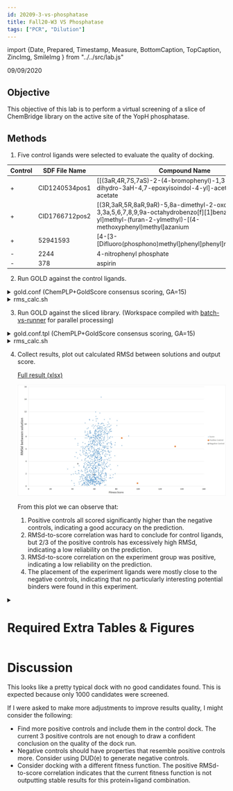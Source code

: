 ```yaml
---
id: 20209-3-vs-phosphatase
title: Fall20-W3 VS Phosphatase
tags: ["PCR", "Dilution"]
---
```



import {Date, Prepared, Timestamp, Measure, BottomCaption, TopCaption, ZincImg, SmileImg } from "../../src/lab\.js"

<Date color="#1877F2">09/09/2020</Date>

## Objective

This objective of this lab is to perform a virtual screening of a slice of ChemBridge library on the active site of the YopH phosphatase.

## Methods

1. Five control ligands were selected to evaluate the quality of docking.

<TopCaption text="Table 1. Control Ligands Definition">

| Control | SDF File Name  | Compound Name           |
|---------|----------------|-------------------------|
| +       | CID1240534pos1 | [[(3aR,4R,7S,7aS)-2-(4-bromophenyl)-1,3-dioxo-7,7a-dihydro-3aH-4,7-epoxyisoindol-4-yl]-acetyloxymethyl] acetate |
| +       | CID1766712pos2 | [(3R,3aR,5R,8aR,9aR)-5,8a-dimethyl-2-oxo-3,3a,5,6,7,8,9,9a-octahydrobenzo[f][1]benzofuran-3-yl]methyl-(furan-2-ylmethyl)-[(4-methoxyphenyl)methyl]azanium |
| +       | 52941593       | [4-[3-[Difluoro(phosphono)methyl]phenyl]phenyl]methoxyazanium |
| -       | 2244           | 4-nitrophenyl phosphate |
| -       | 378            | aspirin                 |

</TopCaption>

2. Run GOLD against the control ligands. 

<details>
<summary>gold.conf (ChemPLP+GoldScore consensus scoring, GA=15)</summary>

```
  GOLD CONFIGURATION FILE

  AUTOMATIC SETTINGS
autoscale = 1

  POPULATION
popsiz = auto
select_pressure = auto
n_islands = auto
maxops = auto
niche_siz = auto

  GENETIC OPERATORS
pt_crosswt = auto
allele_mutatewt = auto
migratewt = auto

  FLOOD FILL
radius = 10
origin = 0 0 0
do_cavity = 1
floodfill_atom_no = 0
cavity_file = YI2Extracted.mol2
floodfill_center = cavity_from_ligand

  DATA FILES
ligand_data_file controls.sdf 15
param_file = DEFAULT
set_ligand_atom_types = 1
set_protein_atom_types = 0
directory = .
tordist_file = DEFAULT
make_subdirs = 0
save_lone_pairs = 1
fit_points_file = fit_pts.mol2
read_fitpts = 1
bestranking_list_filename = goldsoln_control.lst

  FLAGS
internal_ligand_h_bonds = 0
flip_free_corners = 0
match_ring_templates = 0
flip_amide_bonds = 0
flip_planar_n = 1 flip_ring_NRR flip_ring_NHR
flip_pyramidal_n = 0
rotate_carboxylic_oh = flip
use_tordist = 1
postprocess_bonds = 1
rotatable_bond_override_file = DEFAULT
solvate_all = 1

  TERMINATION
early_termination = 1
n_top_solutions = 3
rms_tolerance = 1.5

  CONSTRAINTS
force_constraints = 0

  COVALENT BONDING
covalent = 0

  SAVE OPTIONS
save_score_in_file = 1
save_protein_torsions = 1
concatenated_output = goldsoln_control.sdf
clean_up_option delete_all_solutions
clean_up_option save_top_n_solutions 10
#clean_up_option save_best_ligands 5
clean_up_option delete_redundant_log_files
clean_up_option delete_all_initialised_ligands
clean_up_option delete_empty_directories
clean_up_option delete_all_log_files
output_file_format = MACCS

  FITNESS FUNCTION SETTINGS
initial_virtual_pt_match_max = 3
relative_ligand_energy = 1
gold_fitfunc_path = consensus_score
start_vdw_linear_cutoff = 6
score_param_file = DEFAULT
docking_fitfunc_path = plp
docking_param_file = DEFAULT
rescore_fitfunc_path = goldscore
rescore_param_file = DEFAULT

  PROTEIN DATA
protein_datafile = 2Y2F_protein.mol2
```
</details>

<details><summary>rms_calc.sh</summary>

```bash
#!/bin/bash


obabel $1 -o txt | cut -d'|' -f 1,2,3,4 | uniq > mols.txt || exit 1
curIdx=1

while read p; do
        let curEnd=curIdx+9
        echo "curIdx is ${curIdx}, curEnd is ${curEnd}"
        obabel $1 --filter "title=\"${p}|*\""  -O out.sdf
        obabel -m out.sdf -O out_split.sdf
        let curIdx=curIdx+$(ls out_split*.sdf | wc -l)
        ~/CCDC/Discovery_2020/bin/rms_analysis -method group_average out_split*.sdf | tail -n 1 >> results.txt
        rm ./*.sdf
done < mols.txt
```
</details>

3. Run GOLD against the sliced library. (Workspace compiled with [batch-vs-runner](https://github.com/eternal-flame-AD/batch-vs-runner) for parallel processing)

<details><summary>gold.conf.tpl (ChemPLP+GoldScore consensus scoring, GA=15)</summary>

```
  GOLD CONFIGURATION FILE

  AUTOMATIC SETTINGS
autoscale = 1

  POPULATION
popsiz = auto
select_pressure = auto
n_islands = auto
maxops = auto
niche_siz = auto

  GENETIC OPERATORS
pt_crosswt = auto
allele_mutatewt = auto
migratewt = auto

  FLOOD FILL
radius = 10
origin = 0 0 0
do_cavity = 1
floodfill_atom_no = 0
cavity_file = YI2Extracted.mol2
floodfill_center = cavity_from_ligand

  DATA FILES
ligand_data_file job.sdf 15
param_file = DEFAULT
set_ligand_atom_types = 1
set_protein_atom_types = 0
directory = .
tordist_file = DEFAULT
make_subdirs = 0
save_lone_pairs = 1
fit_points_file = fit_pts.mol2
read_fitpts = 1
bestranking_list_filename = goldsoln_from{{ .CumulativeStartIdx }}_to{{ .CumulativeEndIdx }}.lst

  FLAGS
internal_ligand_h_bonds = 0
flip_free_corners = 0
match_ring_templates = 0
flip_amide_bonds = 0
flip_planar_n = 1 flip_ring_NRR flip_ring_NHR
flip_pyramidal_n = 0
rotate_carboxylic_oh = flip
use_tordist = 1
postprocess_bonds = 1
rotatable_bond_override_file = DEFAULT
solvate_all = 1

  TERMINATION
early_termination = 1
n_top_solutions = 3
rms_tolerance = 1.5

  CONSTRAINTS
force_constraints = 0

  COVALENT BONDING
covalent = 0

  SAVE OPTIONS
save_score_in_file = 1
save_protein_torsions = 1
concatenated_output = goldsoln_from{{ .CumulativeStartIdx }}.sdf
clean_up_option delete_all_solutions
clean_up_option save_top_n_solutions 10
#clean_up_option save_best_ligands 5
clean_up_option delete_redundant_log_files
clean_up_option delete_all_initialised_ligands
clean_up_option delete_empty_directories
clean_up_option delete_all_log_files
output_file_format = MACCS

  FITNESS FUNCTION SETTINGS
initial_virtual_pt_match_max = 3
relative_ligand_energy = 1
gold_fitfunc_path = consensus_score
start_vdw_linear_cutoff = 6
score_param_file = DEFAULT
docking_fitfunc_path = plp
docking_param_file = DEFAULT
rescore_fitfunc_path = goldscore
rescore_param_file = DEFAULT

  PROTEIN DATA
protein_datafile = 2Y2F_protein.mol2
```
</details>

<details><summary>rms_calc.sh</summary>

```bash
#!/bin/bash


obabel $1 -o txt | cut -d'|' -f 1,2,3,4 | uniq > mols.txt || exit 1
curIdx=1

while read p; do
        let curEnd=curIdx+9
        echo "curIdx is ${curIdx}, curEnd is ${curEnd}"
        obabel $1 --filter "title=\"${p}|*\""  -O out.sdf
        obabel -m out.sdf -O out_split.sdf
        let curIdx=curIdx+$(ls out_split*.sdf | wc -l)
        ~/CCDC/Discovery_2020/bin/rms_analysis -method group_average out_split*.sdf | tail -n 1 >> results.txt
        rm ./*.sdf
done < mols.txt
```
</details>

4. Collect results, plot out calculated RMSd between solutions and output score.

    [Full result (xlsx)](/download/20209-3-vs-phosphatase-results.xlsx)

    <BottomCaption text="Fig 2: Scatter plot of ChemPLP Fitness Score vs. RMSd between solutions for each ligand. Positive controls indicated with yellow dots, negative controls indicated with grey dots.">

    ![](/img/20209-3-vs-phosphatase-RMSd_plot.jpg)

    </BottomCaption>

    From this plot we can observe that:
    1. Positive controls all scored significantly higher than the negative controls, indicating a good accuracy on the prediction.
    2. RMSd-to-score correlation was hard to conclude for control ligands, but 2/3 of the positive controls has excessively high RMSd, indicating a low reliability on the prediction.
    3. RMSd-to-score correlation on the experiment group was positive, indicating a low reliability on the prediction.
    4. The placement of the experiment ligands were mostly close to the negative controls, indicating that no particularly interesting potential binders were found in this experiment.

<details>
<summary>

# Required Extra Tables & Figures

</summary>

<TopCaption text="Table 2. GOLD scores for top 10 novel ligands + 5 controls">

| Ligand | Image | Score | S(PLP) | S(hbond)| S(metal) | DE(clash) | DE(tors) | intcor |
|---        |---    |---     |--- |--- |--- |--- |--- |
|ZINC02831197|<ZincImg id="02831197" />|91.37|-58.36|12.47|0|0|1.11|2.2|
|ZINC12244440|<ZincImg id="12244440" />|85.21|-82.14|2|0|0|4.87|1.37|
|ZINC71752759|<ZincImg id="71752759" />|81.28|-66.48|5.79|0|0|0|2.02|
|ZINC14542938|<ZincImg id="14542938" />|80.79|-81.42|0.99|0|0|0|3.01|
|ZINC11697932|<ZincImg id="11697932" />|80.55|-78.55|1|0|0|0|1.89|
|ZINC12588355|<ZincImg id="12588355" />|79.2|-74.67|2.18|0|0|0|2.42|
|ZINC82107749|<ZincImg id="82107749" />|79.09|-74.09|2.52|0|0|0|3.03|
|ZINC12191733|<ZincImg id="12191733" />|78.86|-81.79|0|0|0|0.16|1.84|
|ZINC12244438|<ZincImg id="12244438" />|78.8|-76.38|1.94|0|0|0|2.33|
|ZINC20864536|<ZincImg id="20864536" />|77.3|-73.85|0.77|1|0|3.12|1.43|

| Ligand | Image | Score | S(PLP) | S(hbond)| S(metal) | DE(clash) | DE(tors) | intcor |
|---        |---    |---     |--- |--- |--- |--- |--- |
CID1240534pos1|<SmileImg smiles="CC(=O)OC([C@]12C=C[C@H](O1)[C@@H]3[C@H]2C(=O)N(C3=O)C4=CC=C(C=C4)Br)OC(=O)C"/>|133.79|-126.4|3.65|0|0|1652.47|7.2|1663.31
CID1766712pos2|<SmileImg smiles="C[C@@H]1CCC[C@]2(C1=C[C@H]3[C@@H](C2)OC(=O)[C@H]3C[NH+](CC4=CC=C(C=C4)OC)CC5=CC=CO5)C"/>|99.35|-86.97|4.22|0|0|1012.7|0.86|1014.14
2244|<SmileImg smiles="CC(=O)OC1=CC=CC=C1C(=O)O" />|44.93|-28.91|5.68|0|0|0|0.51|0
378|<SmileImg smiles="C1=CC(=CC=C1[N+](=O)[O-])OP(=O)(O)O" />|59.32|-33.75|8.8|0|0|0|0.46|0.08
52941593|<SmileImg smiles="C1=CC(=CC(=C1)C(F)(F)P(=O)(O)O)C2=CC=C(C=C2)CO[NH3+]" />|85.04|-63.44|8.59|0|0|0.29|2.18|0.48

</TopCaption>

<TopCaption text="Table 3. Linpski's Rule Data for top 10 Novel Ligands and Controls">

| Name | Image | LogP | Hacc | Hdon | Mol Weight |
|--- | ---| --- |--- |--- |--- |
|ZINC02831197|<ZincImg id="02831197" />| 1.845 | 9 | 0 | 442.582 |
|ZINC12244440|<ZincImg id="12244440" />| 4.648 | 7 | 1 | 479.65 |
|ZINC71752759|<ZincImg id="71752759" />| 4.273 | 3 | 1 | 389.442 |
|ZINC14542938|<ZincImg id="14542938" />| 5.428 | 4 | 2 | 492.623 |
|ZINC11697932|<ZincImg id="11697932" />| 2.717 | 5 | 1 | 378.411 |
|ZINC12588355|<ZincImg id="12588355" />| 2.695 | 5 | 3 | 442.604 |
|ZINC82107749|<ZincImg id="82107749" />| 3.849 | 2 | 0 | 356.51 |
|ZINC12191733|<ZincImg id="12191733" />| 2.457 | 5 | 2 | 423.492 |
|ZINC12244438|<ZincImg id="12244438" />| 5.512 | 6 | 0 | 471.964 |
|ZINC20864536|<ZincImg id="20864536" />| 3.613 | 6 | 1 | 386.411 |
|CID1240534pos1|<SmileImg smiles="CC(=O)OC([C@]12C=C[C@H](O1)[C@@H]3[C@H]2C(=O)N(C3=O)C4=CC=C(C=C4)Br)OC(=O)C"/>|1.2 | 7 | 0 | 450.2 |
|CID1766712pos2|<SmileImg smiles="C[C@@H]1CCC[C@]2(C1=C[C@H]3[C@@H](C2)OC(=O)[C@H]3C[NH+](CC4=CC=C(C=C4)OC)CC5=CC=CO5)C"/>|5.8 | 4 | 1 | 450.6 |
|2244|<SmileImg smiles="CC(=O)OC1=CC=CC=C1C(=O)O" />|1.2 | 4 | 1 | 180.16 |
|378|<SmileImg smiles="C1=CC(=CC=C1[N+](=O)[O-])OP(=O)(O)O" />| 0.3 | 6 | 2 | 219.09 |
|52941593|<SmileImg smiles="C1=CC(=CC(=C1)C(F)(F)P(=O)(O)O)C2=CC=C(C=C2)CO[NH3+]" />| -1.1 | 6 | 3 | 330.24 |

</TopCaption>

<BottomCaption text="Fig 4.a. PyMOL representation of the GOLD-predicted binding pose for the 1st-highest-scoring ligand (ZINC02731197). Polar contacts between ligand and receptor were indicated with yellow dashes.">
    <img src="/img/20209-3-vs-phosphatase-best_1.jpg" />
</BottomCaption>
<BottomCaption text="Fig 4.b. PyMOL representation of the GOLD-predicted binding pose for the 2nd-highest-scoring ligand (ZINC12244440). Polar contacts between ligand and receptor were indicated with yellow dashes.">
    <img src="/img/20209-3-vs-phosphatase-best_2.jpg" />
</BottomCaption>

</details>

# Discussion

This looks like a pretty typical dock with no good candidates found. This is expected because only 1000 candidates were screened. 

If I were asked to make more adjustments to improve results quality, I might consider the following:
- Find more positive controls and include them in the control dock. The current 3 positive controls are not enough to draw a confident conclusion on the quality of the dock run.
- Negative controls should have properties that resemble positive controls more. Consider using DUD(e) to generate negative controls.
- Consider docking with a different fitness function. The positive RMSd-to-score correlation indicates that the current fitness function is not outputting stable results for this protein+ligand combination.

